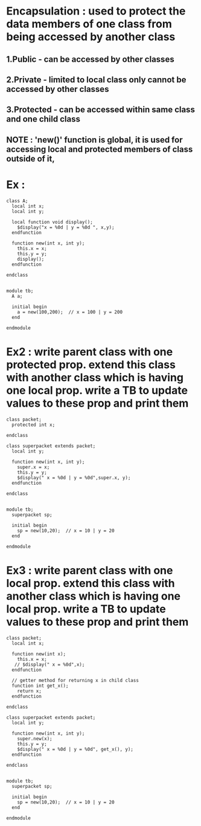 # Encapsulation : used to protect the data members of one class from being accessed by another class
## 1.Public - can be accessed by other classes
## 2.Private - limited to local class only cannot be accessed by other classes
## 3.Protected - can be accessed within same class and one child class

## NOTE : 'new()' function is global, it is used for accessing local and protected members of class outside of it,

# Ex :
```
class A;
  local int x;
  local int y;
  
  local function void display();
    $display("x = %0d | y = %0d ", x,y);
  endfunction
  
  function new(int x, int y);
    this.x = x;
    this.y = y;
    display();
  endfunction
  
endclass


module tb;
  A a;
  
  initial begin
    a = new(100,200);  // x = 100 | y = 200
  end
  
endmodule
```

# Ex2 : write parent class with one protected prop. extend this class with another class which is having one local prop. write a TB to update values to these prop and print them
```
class packet;
  protected int x;
  
endclass

class superpacket extends packet;
  local int y;
  
  function new(int x, int y);
    super.x = x;
    this.y = y;
    $display(" x = %0d | y = %0d",super.x, y);
  endfunction
  
endclass


module tb;
  superpacket sp;
  
  initial begin
    sp = new(10,20);  // x = 10 | y = 20
  end
  
endmodule
```

 # Ex3 : write parent class with one local prop. extend this class with another class which is having one local prop. write a TB to update values to these prop and print them
   
```
class packet;
  local int x;
  
  function new(int x);
    this.x = x;
   // $display(" x = %0d",x);
  endfunction
  
  // getter method for returning x in child class
  function int get_x();
    return x;
  endfunction
  
endclass

class superpacket extends packet;
  local int y;
  
  function new(int x, int y);
    super.new(x);
    this.y = y;
    $display(" x = %0d | y = %0d", get_x(), y);
  endfunction
  
endclass


module tb;
  superpacket sp;
  
  initial begin
    sp = new(10,20);  // x = 10 | y = 20
  end
  
endmodule
```
    
  

    

    

